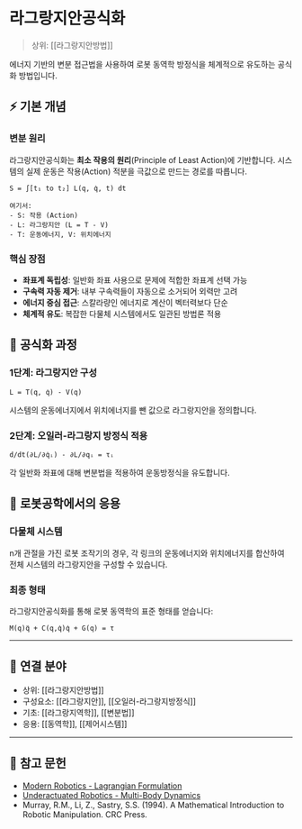# 라그랑지안공식화

> 상위: [[라그랑지안방법]]

에너지 기반의 변분 접근법을 사용하여 로봇 동역학 방정식을 체계적으로 유도하는 공식화 방법입니다.

## ⚡ 기본 개념

### 변분 원리
라그랑지안공식화는 **최소 작용의 원리**(Principle of Least Action)에 기반합니다. 시스템의 실제 운동은 작용(Action) 적분을 극값으로 만드는 경로를 따릅니다.

```
S = ∫[t₁ to t₂] L(q, q̇, t) dt

여기서:
- S: 작용 (Action)
- L: 라그랑지안 (L = T - V)
- T: 운동에너지, V: 위치에너지
```

### 핵심 장점
- **좌표계 독립성**: 일반화 좌표 사용으로 문제에 적합한 좌표계 선택 가능
- **구속력 자동 제거**: 내부 구속력들이 자동으로 소거되어 외력만 고려
- **에너지 중심 접근**: 스칼라량인 에너지로 계산이 벡터력보다 단순
- **체계적 유도**: 복잡한 다물체 시스템에서도 일관된 방법론 적용

## 🔄 공식화 과정

### 1단계: 라그랑지안 구성
```
L = T(q, q̇) - V(q)
```
시스템의 운동에너지에서 위치에너지를 뺀 값으로 라그랑지안을 정의합니다.

### 2단계: 오일러-라그랑지 방정식 적용
```
d/dt(∂L/∂q̇ᵢ) - ∂L/∂qᵢ = τᵢ
```
각 일반화 좌표에 대해 변분법을 적용하여 운동방정식을 유도합니다.

## 🤖 로봇공학에서의 응용

### 다물체 시스템
n개 관절을 가진 로봇 조작기의 경우, 각 링크의 운동에너지와 위치에너지를 합산하여 전체 시스템의 라그랑지안을 구성할 수 있습니다.

### 최종 형태
라그랑지안공식화를 통해 로봇 동역학의 표준 형태를 얻습니다:
```
M(q)q̈ + C(q,q̇)q̇ + G(q) = τ
```

---

## 🔗 연결 분야
- 상위: [[라그랑지안방법]]
- 구성요소: [[라그랑지안]], [[오일러-라그랑지방정식]]
- 기초: [[라그랑지역학]], [[변분법]]
- 응용: [[동역학]], [[제어시스템]]

---

## 📖 참고 문헌
- [Modern Robotics - Lagrangian Formulation](https://modernrobotics.northwestern.edu/nu-gm-book-resource/chapter-8-1-lagrangian-formulation-of-dynamics-part-1-of-2/)
- [Underactuated Robotics - Multi-Body Dynamics](https://underactuated.mit.edu/multibody.html)
- Murray, R.M., Li, Z., Sastry, S.S. (1994). A Mathematical Introduction to Robotic Manipulation. CRC Press.
